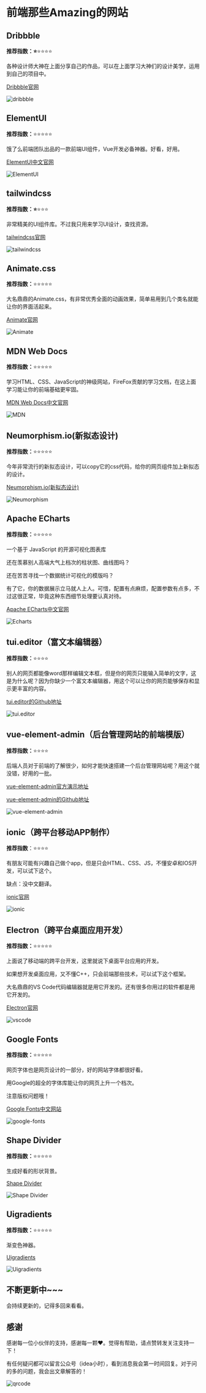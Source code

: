 # 前端那些Amazing的网站

## Dribbble

**推荐指数：:star:**:star::star::star::star:

各种设计师大神在上面分享自己的作品，可以在上面学习大神们的设计美学，运用到自己的项目中。

[Dribbble官网](https://dribbble.com/)

![dribbble](../.vuepress/public/images/Dribbble.png)



## ElementUI

**推荐指数：**:star::star::star::star::star:

饿了么前端团队出品的一款前端UI组件，Vue开发必备神器。好看，好用。

[ElementUI中文官网](https://element.eleme.cn/#/zh-CN)

![ElementUI](../.vuepress/public/images/ElementUI.png)



## tailwindcss

**推荐指数：:star:**:star::star::star:

非常精美的UI组件库。不过我只用来学习UI设计，查找资源。

[tailwindcss官网](https://www.tailwindcss.cn/resources)

![tailwindcss](../.vuepress/public/images/tailwindcss.png)



## Animate.css

**推荐指数：**:star::star::star::star::star:

大名鼎鼎的Animate.css，有非常优秀全面的动画效果，简单易用到几个类名就能让你的界面活起来。

[Animate官网](https://animate.style/)

![Animate](../.vuepress/public/images/Animate.png)



## MDN Web Docs

**推荐指数：**:star::star::star::star::star:

学习HTML、CSS、JavaScript的神级网站，FireFox贡献的学习文档，在这上面学习能让你的前端基础更牢固。

[MDN Web Docs中文官网](https://developer.mozilla.org/zh-CN/docs/Web)

![MDN](../.vuepress/public/images/MDN-Web-Docs.png)



## Neumorphism.io(新拟态设计)

**推荐指数：**:star::star::star::star::star:

今年非常流行的新拟态设计，可以copy它的css代码，给你的网页组件加上新拟态的设计。

[Neumorphism.io(新拟态设计)](https://neumorphism.io/#ffffff)

![Neumorphism](../.vuepress/public/images/Neumorphism.png)



## Apache ECharts

**推荐指数：**:star::star::star::star::star:

一个基于 JavaScript 的开源可视化图表库

还在羡慕别人高端大气上档次的柱状图、曲线图吗？

还在苦苦寻找一个数据统计可视化的模版吗？

有了它，你的数据展示立马就人上人。可惜，配置有点麻烦，配置参数有点多，不过这很正常，毕竟这种东西细节处理要认真对待。

[Apache ECharts中文官网](https://echarts.apache.org/zh/index.html)

![Echarts](../.vuepress/public/images/Apache-ECharts.png)



## tui.editor（富文本编辑器）

**推荐指数：**:star::star::star::star:

别人的网页都能像word那样编辑文本框，但是你的网页只能输入简单的文字，这是为什么呢？因为你缺少一个富文本编辑器，用这个可以让你的网页能够保存和显示更丰富的内容。

[tui.editor的Github地址](https://github.com/nhn/tui.editor)

![tui.editor](../.vuepress/public/images/tui.editor.png)



## vue-element-admin（后台管理网站的前端模版）

**推荐指数：**:star::star::star::star:

后端人员对于前端的了解很少，如何才能快速搭建一个后台管理网站呢？用这个就没错，好用的一批。

[vue-element-admin官方演示地址](https://panjiachen.github.io/vue-element-admin/)

[vue-element-admin的Github地址](https://github.com/PanJiaChen/vue-element-admin/)

![vue-element-admin](../.vuepress/public/images/vue-element-admin.png)



## ionic（跨平台移动APP制作）

**推荐指数**：:star::star::star::star:

有朋友可能有兴趣自己做个app，但是只会HTML、CSS、JS，不懂安卓和IOS开发，可以试下这个。

缺点：没中文翻译。

[ionic官网](https://ionicframework.com/docs/)

![ionic](../.vuepress/public/images/ionic.png)



## Electron（跨平台桌面应用开发）

**推荐指数：**:star::star::star::star::star:

上面说了移动端的跨平台开发，这里就说下桌面平台应用的开发。

如果想开发桌面应用，又不懂C++，只会前端那些技术，可以试下这个框架。

大名鼎鼎的VS Code代码编辑器就是用它开发的。还有很多你用过的软件都是用它开发的。

[Electron官网](https://www.electronjs.org/)

![vscode](../.vuepress/public/images/vscode.png)





## Google Fonts

**推荐指数：**:star::star::star::star::star:

网页字体也是网页设计的一部分，好的网站字体都很好看。

用Google的超全的字体库能让你的网页上升一个档次。

注意版权问题哦！

[Google Fonts中文网站](http://www.googlefonts.cn/)

![google-fonts](../.vuepress/public/images/Google-Fonts.png)



## Shape Divider

**推荐指数：**:star::star::star::star::star:

生成好看的形状背景。

[Shape Divider](https://www.shapedivider.app/)

![Shape Divider](../.vuepress/public/images/shape-divider.png)



## Uigradients

**推荐指数：**:star::star::star::star::star:

渐变色神器。

[Uigradients](https://uigradients.com/)

![Uigradients](../.vuepress/public/images/uigradients.png)







## 不断更新中~~~

会持续更新的，记得多回来看看。



## 感谢

感谢每一位小伙伴的支持，感谢每一颗❤️。觉得有帮助，请点赞转发关注支持一下！

有任何疑问都可以留言公众号（idea小时），看到消息我会第一时间回复。对于问的多的问题，我会出文章解答的！

![qrcode](../.vuepress/public/images/qrcode.png)



